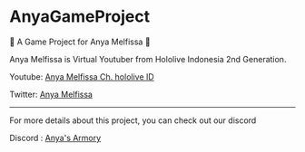 # AnyaGameProject

🍂 A Game Project for Anya Melfissa 🍂

Anya Melfissa is Virtual Youtuber from Hololive Indonesia 2nd Generation.

Youtube: [Anya Melfissa Ch. hololive ID](https://www.youtube.com/channel/UC727SQYUvx5pDDGQpTICNWg) 

Twitter: [Anya Melfissa](https://twitter.com/anyamelfissa)

---------------------------------------------------------------------------------------------------

For more details about this project, you can check out our discord  

Discord : [Anya's Armory](https://discord.gg/melfrens)
